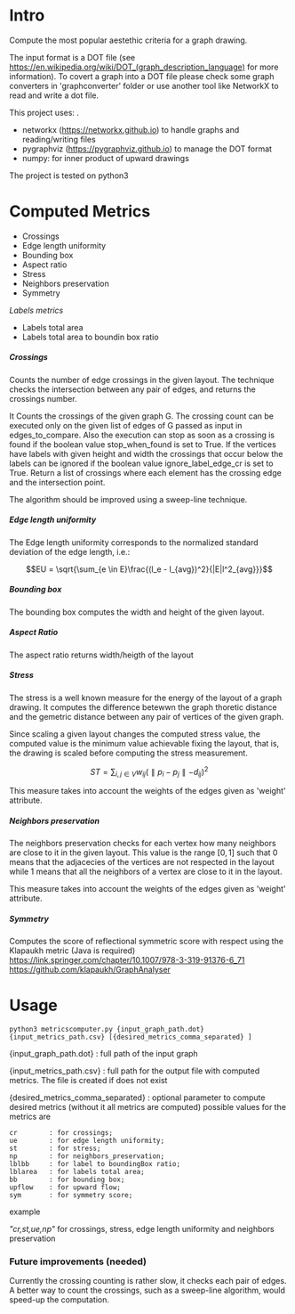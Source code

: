 # Intro
Compute the most popular aestethic criteria for a graph drawing.

The input format is a DOT file (see https://en.wikipedia.org/wiki/DOT_(graph_description_language) for more information). To covert a graph into a DOT file please check some graph converters in 'graphconverter' folder or use another tool like NetworkX to read and write a dot file.

This project uses: .

* networkx (https://networkx.github.io) to handle graphs and reading/writing files
* pygraphviz (https://pygraphviz.github.io) to manage the DOT format
* numpy: for inner product of upward drawings

The project is tested on python3

# Computed Metrics
* Crossings
* Edge length uniformity
* Bounding box
* Aspect ratio
* Stress
* Neighbors preservation
* Symmetry

_Labels metrics_
* Labels total area
* Labels total area to boundin box ratio


##### Crossings
Counts the number of edge crossings in the given layout. The technique checks the
intersection between any pair of edges, and returns the crossings number.

It Counts the crossings of the given graph G. The crossing count can
be executed only on the given list of edges of G passed as input in
edges_to_compare.
Also the execution can stop as soon as a crossing is found if the boolean value
stop_when_found is set to True.
If the vertices have labels with given height and width the crossings that occur
below the labels can be ignored if the boolean value ignore_label_edge_cr
is set to True.
Return a list of crossings where each element has the crossing edge and the intersection point.

The algorithm should be improved using a sweep-line technique.

##### Edge length uniformity

The Edge length uniformity corresponds to the normalized standard deviation of the edge length, i.e.:

$$EU = \sqrt{\sum_{e \in E}\frac{(l_e - l_{avg})^2}{|E|l^2_{avg}}}$$

##### Bounding box
The bounding box computes the width and height of the given layout.


##### Aspect Ratio
The aspect ratio returns width/heigth of the layout



##### Stress
The stress is a well known measure for the energy of the layout of a graph drawing.
It computes the difference betewwn the graph thoretic distance and the gemetric distance
between any pair of vertices of the given graph.

Since scaling a given layout changes the computed stress value, the computed value
is the minimum value achievable fixing the layout, that is, the drawing is scaled before
computing the stress measurement.

$$ ST = \sum_{i,j \in V} w_{ij}(\parallel p_i - p_j \parallel - d_{ij})^2$$

This measure takes into account the weights of the edges given as 'weight' attribute.





##### Neighbors preservation
The neighbors preservation checks for each vertex how many neighbors are close to it
in the given layout. This value is the range $[0, 1]$ such that 0 means that the adjacecies
of the vertices are not respected in the layout while 1 means that all the neighbors of a vertex are close to it in the layout.

This measure takes into account the weights of the edges given as 'weight' attribute.



##### Symmetry
Computes the score of reflectional symmetric score with respect using the Klapaukh metric (Java is required)
https://link.springer.com/chapter/10.1007/978-3-319-91376-6_71
https://github.com/klapaukh/GraphAnalyser



# Usage

    python3 metricscomputer.py {input_graph_path.dot} {input_metrics_path.csv} [{desired_metrics_comma_separated} ]

{input_graph_path.dot} : full path of the input graph

{input_metrics_path.csv} : full path for the output file with computed metrics. The file is created if does not exist


{desired_metrics_comma_separated} : optional parameter to compute desired metrics
(without it all metrics are computed)
possible values for the metrics are  

    cr        : for crossings;
    ue        : for edge length uniformity;
    st        : for stress;
    np        : for neighbors_preservation;
    lblbb     : for label to boundingBox ratio;
    lblarea   : for labels total area;
    bb        : for bounding box;
    upflow    : for upward flow;
    sym       : for symmetry score;

example

*"cr,st,ue,np"* for crossings, stress, edge length uniformity and neighbors preservation

### Future improvements (needed)
Currently the crossing counting is rather slow, it checks each pair of edges. A better way to count the crossings, such as a sweep-line algorithm, would speed-up the computation.

